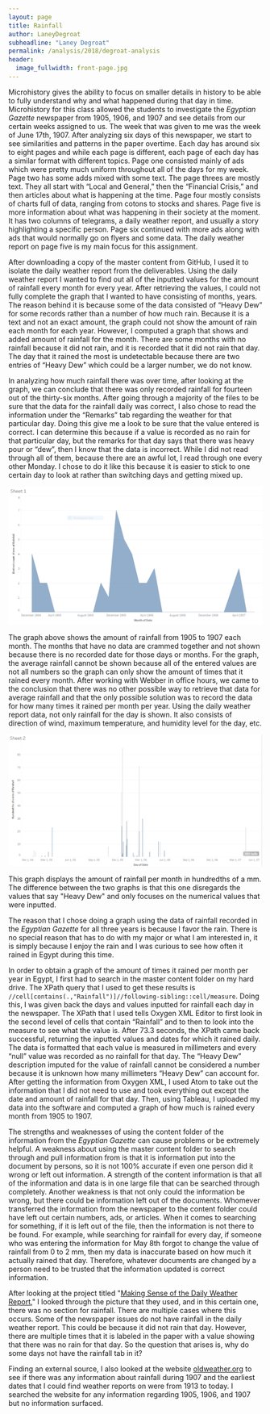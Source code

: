 ```yaml
---
layout: page
title: Rainfall
author: LaneyDegroat
subheadline: "Laney Degroat"
permalink: /analysis/2018/degroat-analysis
header:
  image_fullwidth: front-page.jpg
---
```

Microhistory gives the ability to focus on smaller details in history to be able to fully understand why and what happened during that day in time. Microhistory for this class allowed the students to investigate the _Egyptian Gazette_ newspaper from 1905, 1906, and 1907 and see details from our certain weeks assigned to us. The week that was given to me was the week of June 17th, 1907. After analyzing six days of this newspaper, we start to see similarities and patterns in the paper overtime. Each day has around six to eight pages and while each page is different, each page of each day has a similar format with different topics. Page one consisted mainly of ads which were pretty much uniform throughout all of the days for my week. Page two has some adds mixed with some text. The page threes are mostly text. They all start with “Local and General,” then the “Financial Crisis,” and then articles about what is happening at the time. Page four mostly consists of charts full of data, ranging from cotons to stocks and shares. Page five is more information about what was happening in their society at the moment. It has two columns of telegrams, a daily weather report, and usually a story highlighting a specific person. Page six continued with more ads along with ads that would normally go on flyers and some data. The daily weather report on page five is my main focus for this assignment.

After downloading a copy of the master content from GitHub, I used it to isolate the daily weather report from the deliverables. Using the daily weather report I wanted to find out all of the inputted values for the amount of rainfall every month for every year. After retrieving the values, I could not fully complete the graph that I wanted to have consisting of months, years. The reason behind it is because some of the data consisted of “Heavy Dew” for some records rather than a number of how much rain. Because it is a text and not an exact amount, the graph could not show the amount of rain each month for each year. However, I computed a graph that shows and added amount of rainfall for the month. There are some months with no rainfall because it did not rain, and it is recorded that it did not rain that day. The day that it rained the most is undetectable because there are two entries of “Heavy Dew” which could be a larger number, we do not know.

In analyzing how much rainfall there was over time, after looking at the graph, we can conclude that there was only recorded rainfall for fourteen out of the thirty-six months. After going through a majority of the files to be sure that the data for the rainfall daily was correct, I also chose to read the information under the “Remarks” tab regarding the weather for that particular day. Doing this give me a look to be sure that the value entered is correct. I can determine this because if a value is recorded as no rain for that particular day, but the remarks for that day says that there was heavy pour or “dew”, then I know that the data is incorrect. While I did not read through all of them, because there are an awful lot, I read through one every other Monday. I chose to do it like this because it is easier to stick to one certain day to look at rather than switching days and getting mixed up.

![graph](degroat-analysis-graph1.PNG)

The graph above shows the amount of rainfall from 1905 to 1907 each month. The months that have no data are crammed together and not shown because there is no recorded date for those days or months. For the graph, the average rainfall cannot be shown because all of the entered values are not all numbers so the graph can only show the amount of times that it rained every month. After working with Webber in office hours, we came to the conclusion that there was no other possible way to retrieve that data for average rainfall and that the only possible solution was to record the data for how many times it rained per month per year. Using the daily weather report data, not only rainfall for the day is shown. It also consists of direction of wind, maximum temperature, and humidity level for the day, etc.

![graph2](degroat-analysis-graph2.PNG)

This graph displays the amount of rainfall per month in hundredths of a mm. The difference between the two graphs is that this one disregards the values that say "Heavy Dew" and only focuses on the numerical values that were inputted.

The reason that I chose doing a graph using the data of rainfall recorded in the _Egyptian Gazette_ for all three years is because I favor the rain. There is no special reason that has to do with my major or what I am interested in, it is simply because I enjoy the rain and I was curious to see how often it rained in Egypt during this time.

In order to obtain a graph of the amount of times it rained per month per year in Egypt, I first had to search in the master content folder on my hard drive. The XPath query that I used to get these results is `//cell[contains(.,"Rainfall")]//following-sibling::cell/measure`. Doing this, I was given back the days and values inputted for rainfall each day in the newspaper. The XPath that I used tells Oxygen XML Editor to first look in the second level of cells that contain “Rainfall” and to then to look into the measure to see what the value is. After 73.3 seconds, the XPath came back successful, returning the inputted values and dates for which it rained daily. The data is formatted that each value is measured in millimeters and every “null” value was recorded as no rainfall for that day. The “Heavy Dew” description imputed for the value of rainfall cannot be considered a number because it is unknown how many millimeters “Heavy Dew” can account for. After getting the information from Oxygen XML, I used Atom to take out the information that I did not need to use and took everything out except the date and amount of rainfall for that day. Then, using Tableau, I uploaded my data into the software and computed a graph of how much is rained every month from 1905 to 1907.

The strengths and weaknesses of using the content folder of the information from the _Egyptian Gazette_ can cause problems or be extremely helpful. A weakness about using the master content folder to search through and pull information from is that it is information put into the document by persons, so it is not 100% accurate if even one person did it wrong or left out information. A strength of the content information is that all of the information and data is in one large file that can be searched through completely. Another weakness is that not only could the information be wrong, but there could be information left out of the documents. Whomever transferred the information from the newspaper to the content folder could have left out certain numbers, ads, or articles. When it comes to searching for something, if it is left out of the file, then the information is not there to be found. For example, while searching for rainfall for every day, if someone who was entering the information for May 8th forgot to change the value of rainfall from 0 to 2 mm, then my data is inaccurate based on how much it actually rained that day. Therefore, whatever documents are changed by a person need to be trusted that the information updated is correct information.

After looking at the project titled "[Making Sense of the Daily Weather Report](https://dig-eg-gaz.github.io/analysis/2017/vaverek-analysis)," I looked through the picture that they used, and in this certain one, there was no section for rainfall. There are multiple cases where this occurs. Some of the newspaper issues do not have rainfall in the daily weather report. This could be because it did not rain that day. However, there are multiple times that it is labeled in the paper with a value showing that there was no rain for that day. So the question that arises is, why do some days not have the rainfall tab in it?

Finding an external source, I also looked at the website [oldweather.org](oldweather.org) to see if there was any information about rainfall during 1907 and the earliest dates that I could find weather reports on were from 1913 to today. I searched the website for any information regarding 1905, 1906, and 1907 but no information surfaced.
